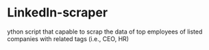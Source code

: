 # LinkedIn-scraper
ython script that capable to scrap the data of top employees of listed companies with related tags (i.e., CEO, HR)
